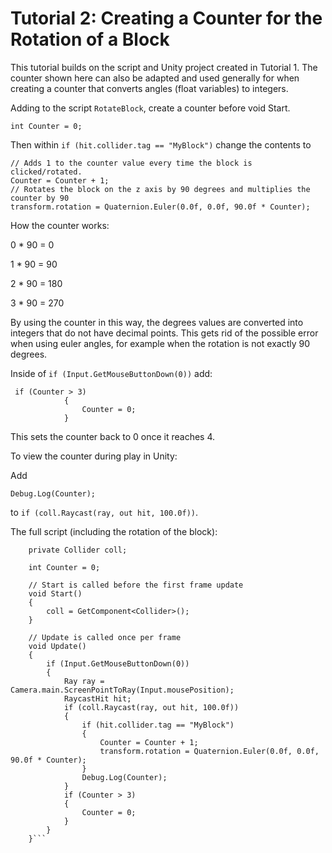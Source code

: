 # Tutorial 2: Creating a Counter for the Rotation of a Block

This tutorial builds on the script and Unity project created in Tutorial 1. The counter shown here can also be adapted and used generally for when creating a counter that converts angles (float variables) to integers.

Adding to the script `RotateBlock`, create a counter before void Start.
```
int Counter = 0;
```
Then within `if (hit.collider.tag == "MyBlock")` change the contents to
```
// Adds 1 to the counter value every time the block is clicked/rotated.
Counter = Counter + 1;
// Rotates the block on the z axis by 90 degrees and multiplies the counter by 90
transform.rotation = Quaternion.Euler(0.0f, 0.0f, 90.0f * Counter);
```
How the counter works:

0 * 90 = 0

1 * 90 = 90

2 * 90 = 180

3 * 90 = 270

By using the counter in this way, the degrees values are converted into integers that do not have decimal points. This gets rid of the possible error when using euler angles, for example when the rotation is not exactly 90 degrees. 

Inside of `if (Input.GetMouseButtonDown(0))` add:
```
 if (Counter > 3)
            {
                Counter = 0;
            }
```
This sets the counter back to 0 once it reaches 4.

To view the counter during play in Unity:

Add 
```
Debug.Log(Counter);
```
to `if (coll.Raycast(ray, out hit, 100.0f))`.


The full script (including the rotation of the block):
```
    private Collider coll;

    int Counter = 0;

    // Start is called before the first frame update
    void Start()
    {
        coll = GetComponent<Collider>();
    }

    // Update is called once per frame
    void Update()
    {
        if (Input.GetMouseButtonDown(0))
        {
            Ray ray = Camera.main.ScreenPointToRay(Input.mousePosition);
            RaycastHit hit;
            if (coll.Raycast(ray, out hit, 100.0f))
            {
                if (hit.collider.tag == "MyBlock")
                {
                    Counter = Counter + 1;
                    transform.rotation = Quaternion.Euler(0.0f, 0.0f, 90.0f * Counter);
                }
                Debug.Log(Counter);
            }
            if (Counter > 3)
            {
                Counter = 0;
            }
        }
    }```
    
